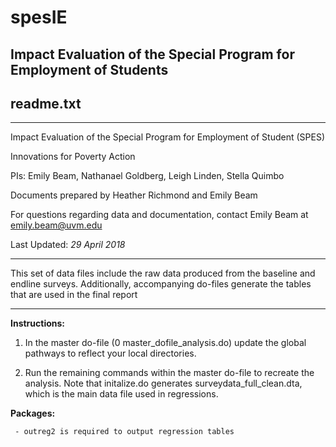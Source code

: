 # spesIE
## Impact Evaluation of the Special Program for Employment of Students

## readme.txt
**********************************************
Impact Evaluation of the Special Program for Employment of Student (SPES)

Innovations for Poverty Action 

PIs: Emily Beam, Nathanael Goldberg, Leigh Linden, Stella Quimbo 

Documents prepared by Heather Richmond and Emily Beam 

For questions regarding data and documentation, contact Emily Beam at emily.beam@uvm.edu

Last Updated: *29 April 2018*


**********************************************

This set of data files include the raw data produced from the baseline and endline surveys. Additionally, accompanying do-files generate the tables that are used in the final report

**********************************************

**Instructions:**

1. In the master do-file (0 master_dofile_analysis.do) update the global pathways to reflect your local directories. 

1. Run the remaining commands within the master do-file to recreate the analysis. Note that  initalize.do generates surveydata_full_clean.dta, which is the main data file used in regressions. 


**Packages:**

	 - outreg2 is required to output regression tables
